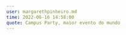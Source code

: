 ```yaml
---
user: margarethpinheiro.md
time: 2022-06-16 14:58:00
quote: Campus Party, maior evento do mundo 
---
```

